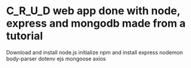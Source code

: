# C_R_U_D web app done with node, express and mongodb made from a tutorial
Download and install node.js
initialize npm and install express nodemon body-parser dotenv ejs mongoose axios
